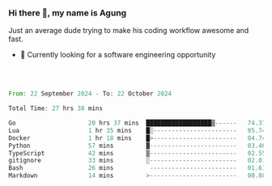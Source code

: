 ### Hi there 👋, my name is Agung
Just an average dude trying to make his coding workflow awesome and fast.

<!--
**agungfir98/agungfir98** is a ✨ _special_ ✨ repository because its `README.md` (this file) appears on your GitHub profile.
-->

- 🔭 Currently looking for a software engineering opportunity
<br/>
<br/>
<!--START_SECTION:waka-->

```rust
From: 22 September 2024 - To: 22 October 2024

Total Time: 27 hrs 38 mins

Go                    20 hrs 37 mins  ██████████████████▒------   74.37 %
Lua                   1 hr 35 mins    █░-----------------------   05.74 %
Docker                1 hr 18 mins    █>-----------------------   04.74 %
Python                57 mins         ▓------------------------   03.46 %
TypeScript            42 mins         ▒------------------------   02.55 %
gitignore             33 mins         ░------------------------   02.01 %
Bash                  26 mins          ------------------------   01.61 %
Markdown              14 mins         >------------------------   00.88 %
```

<!--END_SECTION:waka-->
